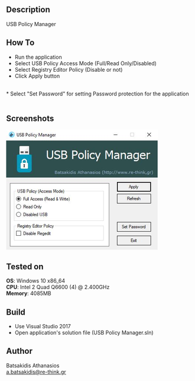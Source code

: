 ## Description

USB Policy Manager 

## How To ##

* Run the application
* Select USB Policy Access Mode (Full/Read Only/Disabled) 
* Select Registry Editor Policy (Disable or not)
* Click Apply button
<br>
* Select "Set Password" for setting Password protection for the application
<br><br>

## Screenshots

![Alt text](/Screenshot/screen.jpg?raw=true "USB Policy Manager ")

## Tested on ##

**OS**: Windows 10 x86_64 <br>
**CPU**: Intel 2 Quad Q6600 (4) @ 2.400GHz <br>
**Memory**: 4085MB <br>

## Build ##

* Use Visual Studio 2017<br>
* Open application's solution file (USB Policy Manager.sln)<br>

## Author ##

Batsakidis Athanasios<br>
a.batsakidis@re-think.gr